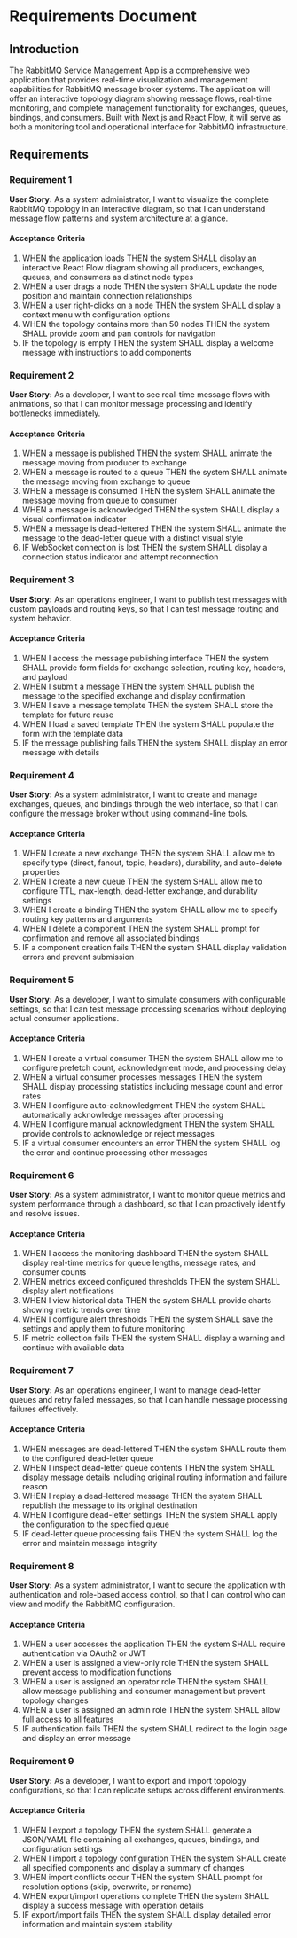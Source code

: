 # Requirements Document

## Introduction

The RabbitMQ Service Management App is a comprehensive web application that provides real-time visualization and management capabilities for RabbitMQ message broker systems. The application will offer an interactive topology diagram showing message flows, real-time monitoring, and complete management functionality for exchanges, queues, bindings, and consumers. Built with Next.js and React Flow, it will serve as both a monitoring tool and operational interface for RabbitMQ infrastructure.

## Requirements

### Requirement 1

**User Story:** As a system administrator, I want to visualize the complete RabbitMQ topology in an interactive diagram, so that I can understand message flow patterns and system architecture at a glance.

#### Acceptance Criteria

1. WHEN the application loads THEN the system SHALL display an interactive React Flow diagram showing all producers, exchanges, queues, and consumers as distinct node types
2. WHEN a user drags a node THEN the system SHALL update the node position and maintain connection relationships
3. WHEN a user right-clicks on a node THEN the system SHALL display a context menu with configuration options
4. WHEN the topology contains more than 50 nodes THEN the system SHALL provide zoom and pan controls for navigation
5. IF the topology is empty THEN the system SHALL display a welcome message with instructions to add components

### Requirement 2

**User Story:** As a developer, I want to see real-time message flows with animations, so that I can monitor message processing and identify bottlenecks immediately.

#### Acceptance Criteria

1. WHEN a message is published THEN the system SHALL animate the message moving from producer to exchange
2. WHEN a message is routed to a queue THEN the system SHALL animate the message moving from exchange to queue
3. WHEN a message is consumed THEN the system SHALL animate the message moving from queue to consumer
4. WHEN a message is acknowledged THEN the system SHALL display a visual confirmation indicator
5. WHEN a message is dead-lettered THEN the system SHALL animate the message to the dead-letter queue with a distinct visual style
6. IF WebSocket connection is lost THEN the system SHALL display a connection status indicator and attempt reconnection

### Requirement 3

**User Story:** As an operations engineer, I want to publish test messages with custom payloads and routing keys, so that I can test message routing and system behavior.

#### Acceptance Criteria

1. WHEN I access the message publishing interface THEN the system SHALL provide form fields for exchange selection, routing key, headers, and payload
2. WHEN I submit a message THEN the system SHALL publish the message to the specified exchange and display confirmation
3. WHEN I save a message template THEN the system SHALL store the template for future reuse
4. WHEN I load a saved template THEN the system SHALL populate the form with the template data
5. IF the message publishing fails THEN the system SHALL display an error message with details

### Requirement 4

**User Story:** As a system administrator, I want to create and manage exchanges, queues, and bindings through the web interface, so that I can configure the message broker without using command-line tools.

#### Acceptance Criteria

1. WHEN I create a new exchange THEN the system SHALL allow me to specify type (direct, fanout, topic, headers), durability, and auto-delete properties
2. WHEN I create a new queue THEN the system SHALL allow me to configure TTL, max-length, dead-letter exchange, and durability settings
3. WHEN I create a binding THEN the system SHALL allow me to specify routing key patterns and arguments
4. WHEN I delete a component THEN the system SHALL prompt for confirmation and remove all associated bindings
5. IF a component creation fails THEN the system SHALL display validation errors and prevent submission

### Requirement 5

**User Story:** As a developer, I want to simulate consumers with configurable settings, so that I can test message processing scenarios without deploying actual consumer applications.

#### Acceptance Criteria

1. WHEN I create a virtual consumer THEN the system SHALL allow me to configure prefetch count, acknowledgment mode, and processing delay
2. WHEN a virtual consumer processes messages THEN the system SHALL display processing statistics including message count and error rates
3. WHEN I configure auto-acknowledgment THEN the system SHALL automatically acknowledge messages after processing
4. WHEN I configure manual acknowledgment THEN the system SHALL provide controls to acknowledge or reject messages
5. IF a virtual consumer encounters an error THEN the system SHALL log the error and continue processing other messages

### Requirement 6

**User Story:** As a system administrator, I want to monitor queue metrics and system performance through a dashboard, so that I can proactively identify and resolve issues.

#### Acceptance Criteria

1. WHEN I access the monitoring dashboard THEN the system SHALL display real-time metrics for queue lengths, message rates, and consumer counts
2. WHEN metrics exceed configured thresholds THEN the system SHALL display alert notifications
3. WHEN I view historical data THEN the system SHALL provide charts showing metric trends over time
4. WHEN I configure alert thresholds THEN the system SHALL save the settings and apply them to future monitoring
5. IF metric collection fails THEN the system SHALL display a warning and continue with available data

### Requirement 7

**User Story:** As an operations engineer, I want to manage dead-letter queues and retry failed messages, so that I can handle message processing failures effectively.

#### Acceptance Criteria

1. WHEN messages are dead-lettered THEN the system SHALL route them to the configured dead-letter queue
2. WHEN I inspect dead-letter queue contents THEN the system SHALL display message details including original routing information and failure reason
3. WHEN I replay a dead-lettered message THEN the system SHALL republish the message to its original destination
4. WHEN I configure dead-letter settings THEN the system SHALL apply the configuration to the specified queue
5. IF dead-letter queue processing fails THEN the system SHALL log the error and maintain message integrity

### Requirement 8

**User Story:** As a system administrator, I want to secure the application with authentication and role-based access control, so that I can control who can view and modify the RabbitMQ configuration.

#### Acceptance Criteria

1. WHEN a user accesses the application THEN the system SHALL require authentication via OAuth2 or JWT
2. WHEN a user is assigned a view-only role THEN the system SHALL prevent access to modification functions
3. WHEN a user is assigned an operator role THEN the system SHALL allow message publishing and consumer management but prevent topology changes
4. WHEN a user is assigned an admin role THEN the system SHALL allow full access to all features
5. IF authentication fails THEN the system SHALL redirect to the login page and display an error message

### Requirement 9

**User Story:** As a developer, I want to export and import topology configurations, so that I can replicate setups across different environments.

#### Acceptance Criteria

1. WHEN I export a topology THEN the system SHALL generate a JSON/YAML file containing all exchanges, queues, bindings, and configuration settings
2. WHEN I import a topology configuration THEN the system SHALL create all specified components and display a summary of changes
3. WHEN import conflicts occur THEN the system SHALL prompt for resolution options (skip, overwrite, or rename)
4. WHEN export/import operations complete THEN the system SHALL display a success message with operation details
5. IF export/import fails THEN the system SHALL display detailed error information and maintain system stability